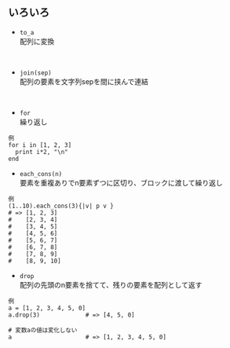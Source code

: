 ## いろいろ
- `to_a`  
配列に変換  
<br>

- `join(sep)`  
配列の要素を文字列sepを間に挟んで連結  
<br>

- `for`  
繰り返し
```
例
for i in [1, 2, 3]
  print i*2, "\n"
end
```

- `each_cons(n)`  
要素を重複ありでn要素ずつに区切り、ブロックに渡して繰り返し
```
例
(1..10).each_cons(3){|v| p v }
# => [1, 2, 3]
#    [2, 3, 4]
#    [3, 4, 5]
#    [4, 5, 6]
#    [5, 6, 7]
#    [6, 7, 8]
#    [7, 8, 9]
#    [8, 9, 10]
```

- `drop`  
配列の先頭のn要素を捨てて、残りの要素を配列として返す
```
例
a = [1, 2, 3, 4, 5, 0]
a.drop(3)             # => [4, 5, 0]

# 変数aの値は変化しない
a                     # => [1, 2, 3, 4, 5, 0]
```
